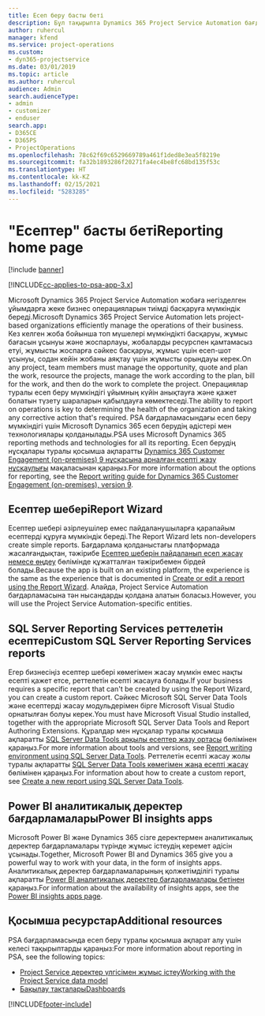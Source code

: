 ```yaml
---
title: Есеп беру басты беті
description: Бұл тақырыпта Dynamics 365 Project Service Automation бағдарламасындағы есеп беру туралы ақпарат берілген.
author: ruhercul
manager: kfend
ms.service: project-operations
ms.custom:
- dyn365-projectservice
ms.date: 03/01/2019
ms.topic: article
ms.author: ruhercul
audience: Admin
search.audienceType:
- admin
- customizer
- enduser
search.app:
- D365CE
- D365PS
- ProjectOperations
ms.openlocfilehash: 78c62f69c6529669789a461f1ded8e3ea5f8219e
ms.sourcegitcommit: fa32b1893286f20271fa4ec4be8fc68bd135f53c
ms.translationtype: HT
ms.contentlocale: kk-KZ
ms.lasthandoff: 02/15/2021
ms.locfileid: "5283285"
---
```

# <a name="reporting-home-page"></a><span data-ttu-id="19bf6-103">"Есептер" басты беті</span><span class="sxs-lookup"><span data-stu-id="19bf6-103">Reporting home page</span></span>

[!include [banner](../includes/psa-now-project-operations.md)]

[!INCLUDE[cc-applies-to-psa-app-3.x](../includes/cc-applies-to-psa-app-3x.md)]

<span data-ttu-id="19bf6-104">Microsoft Dynamics 365 Project Service Automation жобаға негізделген ұйымдарға жеке бизнес операцияларын тиімді басқаруға мүмкіндік береді.</span><span class="sxs-lookup"><span data-stu-id="19bf6-104">Microsoft Dynamics 365 Project Service Automation lets project-based organizations efficiently manage the operations of their business.</span></span> <span data-ttu-id="19bf6-105">Кез келген жоба бойынша топ мүшелері мүмкіндікті басқаруы, жұмыс бағасын ұсынуы және жоспарлауы, жобаларды ресурспен қамтамасыз етуі, жұмысты жоспарға сәйкес басқаруы, жұмыс үшін есеп-шот ұсынуы, содан кейін жобаны аяқтау үшін жұмысты орындауы керек.</span><span class="sxs-lookup"><span data-stu-id="19bf6-105">On any project, team members must manage the opportunity, quote and plan the work, resource the projects, manage the work according to the plan, bill for the work, and then do the work to complete the project.</span></span> <span data-ttu-id="19bf6-106">Операциялар туралы есеп беру мүмкіндігі ұйымның күйін анықтауға және қажет болатын түзету шараларын қабылдауға көмектеседі.</span><span class="sxs-lookup"><span data-stu-id="19bf6-106">The ability to report on operations is key to determining the health of the organization and taking any corrective action that's required.</span></span> <span data-ttu-id="19bf6-107">PSA бағдарламасындағы есеп беру мүмкіндігі үшін Microsoft Dynamics 365 есеп берудің әдістері мен технологиялары қолданылады.</span><span class="sxs-lookup"><span data-stu-id="19bf6-107">PSA uses Microsoft Dynamics 365 reporting methods and technologies for all its reporting.</span></span> <span data-ttu-id="19bf6-108">Есеп берудің нұсқалары туралы қосымша ақпаратты [Dynamics 365 Customer Engagement (on-premises) 9 нұсқасына арналған есепті жазу нұсқаулығы](https://docs.microsoft.com/dynamics365/customerengagement/on-premises/analytics/reporting-analytics-with-dynamics-365) мақаласынан қараңыз.</span><span class="sxs-lookup"><span data-stu-id="19bf6-108">For more information about the options for reporting, see the [Report writing guide for Dynamics 365 Customer Engagement (on-premises), version 9](https://docs.microsoft.com/dynamics365/customerengagement/on-premises/analytics/reporting-analytics-with-dynamics-365).</span></span>

## <a name="report-wizard"></a><span data-ttu-id="19bf6-109">Есептер шебері</span><span class="sxs-lookup"><span data-stu-id="19bf6-109">Report Wizard</span></span>

<span data-ttu-id="19bf6-110">Есептер шебері әзірлеушілер емес пайдаланушыларға қарапайым есептерді құруға мүмкіндік береді.</span><span class="sxs-lookup"><span data-stu-id="19bf6-110">The Report Wizard lets non-developers create simple reports.</span></span> <span data-ttu-id="19bf6-111">Бағдарлама қолданыстағы платформада жасалғандықтан, тәжірибе [Есептер шеберін пайдаланып есеп жасау немесе өңдеу](https://docs.microsoft.com/dynamics365/customerengagement/on-premises/basics/create-edit-copy-report-wizard) бөлімінде құжатталған тәжірибемен бірдей болады.</span><span class="sxs-lookup"><span data-stu-id="19bf6-111">Because the app is built on an existing platform, the experience is the same as the experience that is documented in [Create or edit a report using the Report Wizard](https://docs.microsoft.com/dynamics365/customerengagement/on-premises/basics/create-edit-copy-report-wizard).</span></span> <span data-ttu-id="19bf6-112">Алайда, Project Service Automation бағдарламасына тән нысандарды қолдана алатын боласыз.</span><span class="sxs-lookup"><span data-stu-id="19bf6-112">However, you will use the Project Service Automation-specific entities.</span></span>

## <a name="custom-sql-server-reporting-services-reports"></a><span data-ttu-id="19bf6-113">SQL Server Reporting Services реттелетін есептері</span><span class="sxs-lookup"><span data-stu-id="19bf6-113">Custom SQL Server Reporting Services reports</span></span>

<span data-ttu-id="19bf6-114">Егер бизнесіңіз есептер шебері көмегімен жасау мүмкін емес нақты есепті қажет етсе, реттелетін есепті жасауға болады.</span><span class="sxs-lookup"><span data-stu-id="19bf6-114">If your business requires a specific report that can't be created by using the Report Wizard, you can create a custom report.</span></span> <span data-ttu-id="19bf6-115">Сәйкес Microsoft SQL Server Data Tools және есептерді жасау модульдерімен бірге Microsoft Visual Studio орнатылған болуы керек.</span><span class="sxs-lookup"><span data-stu-id="19bf6-115">You must have Microsoft Visual Studio installed, together with the appropriate Microsoft SQL Server Data Tools and Report Authoring Extensions.</span></span> <span data-ttu-id="19bf6-116">Құралдар мен нұсқалар туралы қосымша ақпаратты [SQL Server Data Tools арқылы есептер жазу ортасы](https://docs.microsoft.com/dynamics365/customerengagement/on-premises/analytics/report-writing-environment-using-sql-server-data-tools) бөлімінен қараңыз.</span><span class="sxs-lookup"><span data-stu-id="19bf6-116">For more information about tools and versions, see [Report writing environment using SQL Server Data Tools](https://docs.microsoft.com/dynamics365/customerengagement/on-premises/analytics/report-writing-environment-using-sql-server-data-tools).</span></span> <span data-ttu-id="19bf6-117">Реттелетін есепті жасау жолы туралы ақпаратты [SQL Server Data Tools көмегімен жаңа есепті жасау](https://docs.microsoft.com/dynamics365/customerengagement/on-premises/analytics/create-a-new-report-using-sql-server-data-tools) бөлімінен қараңыз.</span><span class="sxs-lookup"><span data-stu-id="19bf6-117">For information about how to create a custom report, see [Create a new report using SQL Server Data Tools](https://docs.microsoft.com/dynamics365/customerengagement/on-premises/analytics/create-a-new-report-using-sql-server-data-tools).</span></span>

## <a name="power-bi-insights-apps"></a><span data-ttu-id="19bf6-118">Power BI аналитикалық деректер бағдарламалары</span><span class="sxs-lookup"><span data-stu-id="19bf6-118">Power BI insights apps</span></span>

<span data-ttu-id="19bf6-119">Microsoft Power BI және Dynamics 365 сізге деректермен аналитикалық деректер бағдарламалары түрінде жұмыс істеудің керемет әдісін ұсынады.</span><span class="sxs-lookup"><span data-stu-id="19bf6-119">Together, Microsoft Power BI and Dynamics 365 give you a powerful way to work with your data, in the form of insights apps.</span></span> <span data-ttu-id="19bf6-120">Аналитикалық деректер бағдарламаларының қолжетімділігі туралы ақпаратты [Power BI аналитикалық деректер бағдарламалары бетінен](https://powerbi.microsoft.com/power-bi-insights-apps/) қараңыз.</span><span class="sxs-lookup"><span data-stu-id="19bf6-120">For information about the availability of insights apps, see the [Power BI insights apps page](https://powerbi.microsoft.com/power-bi-insights-apps/).</span></span>


## <a name="additional-resources"></a><span data-ttu-id="19bf6-121">Қосымша ресурстар</span><span class="sxs-lookup"><span data-stu-id="19bf6-121">Additional resources</span></span>
<span data-ttu-id="19bf6-122">PSA бағдарламасында есеп беру туралы қосымша ақпарат алу үшін келесі тақырыптарды қараңыз:</span><span class="sxs-lookup"><span data-stu-id="19bf6-122">For more information about reporting in PSA, see the following topics:</span></span>

- [<span data-ttu-id="19bf6-123">Project Service деректер үлгісімен жұмыс істеу</span><span class="sxs-lookup"><span data-stu-id="19bf6-123">Working with the Project Service data model</span></span>](reports-working-project-service-data-model.md)
- [<span data-ttu-id="19bf6-124">Бақылау тақталары</span><span class="sxs-lookup"><span data-stu-id="19bf6-124">Dashboards</span></span>](reports-dashboards.md)



[!INCLUDE[footer-include](../includes/footer-banner.md)]